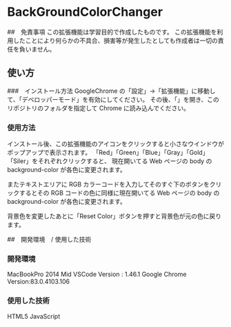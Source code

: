 # BackGroundColorChanger

##　免責事項
この拡張機能は学習目的で作成したものです。
この拡張機能を利用したことにより何らかの不具合、損害等が発生したとしても作成者は一切の責任を負いません。

## 使い方

###　インストール方法
GoogleChrome の「設定」→「拡張機能」に移動して、「デベロッパーモード」を有効にしてください。
その後、「」を開き、このリポジトリのフォルダを指定して Chrome に読み込んでください。

### 使用方法

インストール後、この拡張機能のアイコンをクリックすると小さなウインドウがポップアップで表示されます。
「Red」「Green」「Blue」「Gray」「Gold」「Siler」をそれぞれクリックすると、
現在開いてる Web ページの body の background-color が各色に変更されます。

またテキストエリアに RGB カラーコードを入力してそのすぐ下のボタンをクリックするとその RGB コードの色に同様に現在開いてる Web ページの body の background-color が各色に変更されます。

背景色を変更したあとに「Reset Color」ボタンを押すと背景色が元の色に戻ります。

##　開発環境　/ 使用した技術

### 開発環境

MacBookPro 2014 Mid
VSCode Version : 1.46.1
Google Chrome Version:83.0.4103.106

### 使用した技術

HTML5
JavaScript
